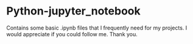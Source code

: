 # Python-jupyter_notebook
Contains some basic .ipynb files that I frequently need for my projects. I would appreciate if you could follow me. Thank you.
